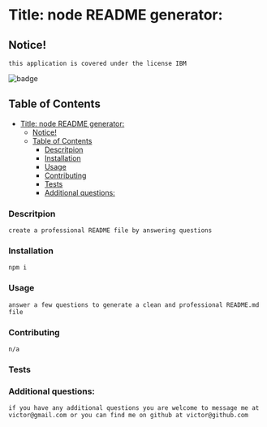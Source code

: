
<a name = 'title' /></a>
# Title: node README generator:
    
<a name = 'notice' /></a>
## Notice!

    this application is covered under the license IBM
![badge](https://img.shields.io/static/v1?label=<LICENSE>&message=<IBM}>&color=<green>)
   
    


<a name = 'contents' /></a>
## Table of Contents

- [Title: node README generator:](#title-node-readme-generator)
  - [Notice!](#notice)
  - [Table of Contents](#table-of-contents)
    - [Descritpion](#descritpion)
    - [Installation](#installation)
    - [Usage](#usage)
    - [Contributing](#contributing)
    - [Tests](#tests)
    - [Additional questions:](#additional-questions)


        
<a name = 'description' /></a>
### Descritpion

    create a professional README file by answering questions


<a name = 'installation' /></a>
### Installation

    npm i 


<a name = 'usage' /></a>
### Usage

    answer a few questions to generate a clean and professional README.md file


<a name = 'contributing' /></a>
### Contributing

    n/a


<a name = 'tests' /></a>
### Tests

    


<a name = 'questions' /></a>
### Additional questions:

    if you have any additional questions you are welcome to message me at victor@gmail.com or you can find me on github at victor@github.com

    
